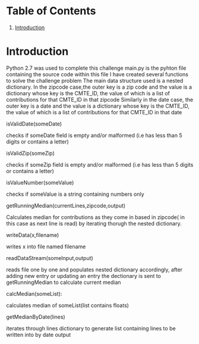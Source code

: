 # Table of Contents
1. [Introduction](README.md#introduction)

# Introduction
Python 2.7 was used to complete this challenge
main.py is the pyhton file containing the source code
within this file I have created several functions to solve the challenge problem
The main data structure used is a nested dictionary. 
In the zipcode case,the outer key is a zip code and the value is a dictionary whose key is the CMTE_ID, the value of which is a list of contributions for that CMTE_ID in that zipcode
Similarly in the date case, the outer key is a date and the value is a dictionary whose key is the CMTE_ID, the value of which is a list of contributions for that CMTE_ID in that date

isValidDate(someDate)

checks if someDate field is empty and/or malformed (i.e has less than 5 digits or contains a letter)

isValidZip(someZip)

checks if someZip field is empty and/or malformed (i.e has less than 5 digits or contains a letter)

isValueNumber(someValue)

checks if someValue is a string containing numbers only

getRunningMedian(currentLines,zipcode,output)

Calculates median for contributions as they come in based in zipcode( in this case as next line is read) by iterating thorugh the nested dictionary.

writeData(x,filename)

writes x into file named filename

readDataStream(someInput,output)

reads file one by one and populates nested dictionary accordingly,
after adding new entry or updating an entry the dectionary is sent to getRunningMedian to calculate current median

calcMedian(someList):

calculates median of someList(list contains floats)

getMedianByDate(lines)

iterates through lines dictionary to generate list containing lines to be written into by date output



